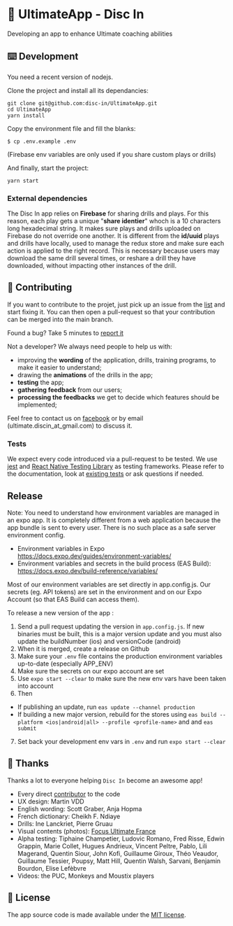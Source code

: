 # 🥏 UltimateApp - Disc In

Developing an app to enhance Ultimate coaching abilities

## ⌨️ Development

You need a recent version of nodejs.

Clone the project and install all its dependancies:

```
git clone git@github.com:disc-in/UltimateApp.git
cd UltimateApp
yarn install
```

Copy the environment file and fill the blanks:

```
$ cp .env.example .env
```

(Firebase env variables are only used if you share custom plays or drills)

And finally, start the project:

```
yarn start
```

### External dependencies

The Disc In app relies on **Firebase** for sharing drills and plays. For this reason, each play gets a unique "**share identier**" whoch is a 10 characters long hexadecimal string. It makes sure plays and drills uploaded on Firebase do not override one another. It is different from the **id/uuid** plays and drills have locally, used to manage the redux store and make sure each action is applied to the right record. This is necessary because users may download the same drill several times, or reshare a drill they have downloaded, without impacting other instances of the drill.

## 👏 Contributing

If you want to contribute to the projet, just pick up an issue from the [list](https://github.com/disc-in/UltimateApp/issues) and start fixing it. You can then open a pull-request so that your contribution can be merged into the main branch.

Found a bug? Take 5 minutes to [report it](https://github.com/disc-in/UltimateApp/issues/new?assignees=&labels=bug&template=bug_report.md&title=)

Not a developer? We always need people to help us with:

- improving the **wording** of the application, drills, training programs, to make it easier to understand;
- drawing the **animations** of the drills in the app;
- **testing** the app;
- **gathering feedback** from our users;
- **processing the feedbacks** we get to decide which features should be implemented;

Feel free to contact us on [facebook](https://www.facebook.com/DiscInApp) or by email (ultimate.discin_at_gmail.com) to discuss it.

### Tests

We expect every code introduced via a pull-request to be tested.
We use [jest](https://jestjs.io/docs/en/tutorial-react-native) and [React Native Testing Library](https://callstack.github.io/react-native-testing-library/) as testing frameworks. Please refer to the documentation, look at [existing tests](https://github.com/disc-in/UltimateApp/blob/main/src/Components/DrillListPage.test.js) or ask questions if needed.

## Release

Note: You need to understand how environment variables are managed in an expo app. It is completely different from a web application because the app bundle is sent to every user. There is no such place as a safe server environment config.

- Environment variables in Expo https://docs.expo.dev/guides/environment-variables/
- Environment variables and secrets in the build process (EAS Build): https://docs.expo.dev/build-reference/variables/

Most of our environment variables are set directly in app.config.js. Our secrets (eg. API tokens) are set in the environment and on our Expo Account (so that EAS Build can access them).

To release a new version of the app :

1. Send a pull request updating the version in `app.config.js`. If new binaries must be built, this is a major version update and you must also update the buildNumber (ios) and versionCode (android)
2. When it is merged, create a release on Github
3. Make sure your `.env` file contains the production environment variables up-to-date (especially APP_ENV)
4. Make sure the secrets on our expo account are set
5. Use `expo start --clear` to make sure the new env vars have been taken into account
6. Then

- If publishing an update, run `eas update --channel production`
- If building a new major version, rebuild for the stores using `eas build --platform <ios|android|all> --profile <profile-name>` and and `eas submit`

7. Set back your development env vars in `.env` and run `expo start --clear`

## 🙏 Thanks

Thanks a lot to everyone helping `Disc In` become an awesome app!

- Every direct [contributor](https://github.com/disc-in/UltimateApp/graphs/contributors) to the code
- UX design: Martin VDD
- English wording: Scott Graber, Anja Hopma
- French dictionary: Cheikh F. Ndiaye
- Drills: Ine Lanckriet, Pierre Gruau
- Visual contents (photos): [Focus Ultimate France](https://www.facebook.com/ultifocus/)
- Alpha testing: Tiphaine Champetier, Ludovic Romano, Fred Risse, Edwin Grappin, Marie Collet, Hugues Andrieux, Vincent Peltre, Pablo, Lili Magerand, Quentin Siour, John Kofi, Guillaume Giroux, Théo Veaudor, Guillaume Tessier, Poupsy, Matt Hill, Quentin Walsh, Sarvani, Benjamin Bourdon, Elise Lefèbvre
- Videos: the PUC, Monkeys and Moustix players

## 📜 License

The app source code is made available under the [MIT license](LICENSE).
